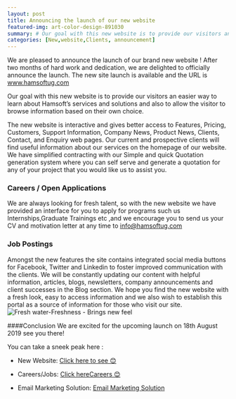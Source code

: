 ```yaml
---
layout: post
title: Announcing the launch of our new website  
featured-img: art-color-design-891030
summary: # Our goal with this new website is to provide our visitors an easier way to learn about Hamsoft's services and solutions and also to allow the visitor to browse information based on their own choice. !
categories: [New,website,Clients, announcement]
---
```

We are pleased to announce the launch of our brand new website ! After two months of hard work and dedication, we are delighted to officially announce the launch. The new site launch is available and the URL is www.hamsoftug.com

Our goal with this new website is to provide our visitors an easier way to learn about Hamsoft’s services and solutions and also to allow the visitor to browse information based on their own choice.

The new website is interactive and gives better access to Features, Pricing, Customers, Support Information, Company News, Product News, Clients, Contact, and Enquiry web pages. Our current and prospective clients will find useful information about our services on the homepage of our website.
We have simplified contracting with our Simple and quick Quotation generation system where you can self serve and generate a quotation for any of your project that you would like us to assist you.

### Careers / Open Applications
We are always looking for fresh talent, so with the new website we have provided an interface for you to apply for programs such us Internships,Graduate Trainings etc ,and we encourage you to send us your CV and motivation letter at any time to info@hamsoftug.com 

### Job Postings
Amongst the new features the site contains integrated social media buttons for Facebook, Twitter and Linkedin to foster improved communication with the clients. We will be constantly updating our content with helpful information, articles, blogs, newsletters, company announcements and client successes in the Blog section.
We hope you find the new website with a fresh look, easy to access information and we also wish to establish this portal as a source of information for those who visit our site.
![Fresh water-Freshness - Brings new feel](https://blog.hamsoftug.com/assets/img/posts_contents/fresh-water.jpg "Fresh water-Freshnesss")

####Conclusion 
We are excited for the upcoming launch on 18th August 2019 see you there! 

You can take a sneek peak here :
-   New Website: [Click here to see 😊](https://new.hamsoftug.com/)
-   Careers/Jobs: [Click hereCareers 😊](https://hr.hamsoftug.com/frontend)

-   Email Marketing Solution: [Email Marketing Solution](https://marketing.hamsoftug.com/subscriptions/select-plan)


